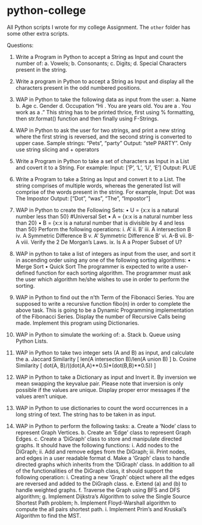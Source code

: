 # python-college
All Python scripts I wrote for my college Assignment.
The `other` folder has some other extra scripts.

Questions:
1. Write a Program in Python to accept a String as Input and count the number of:
  a. Vowels;
  b. Consonants;
  c. Digits;
  d. Special Characters present in the string.

2. Write a program in Python to accept a String as Input and display all the characters present in the odd numbered positions.

3. WAP in Python to take the following data as input from the user:
  a. Name
  b. Age
  c. Gender
  d. Occupation
  “Hi <Name>. You are <Age> years old. You are a <Gender>. You work as a <Occupation>.”
  This string has to be printed thrice, first using % formatting, then str.format() function and then finally using F-Strings.

4. WAP in Python to ask the user for two strings, and print a new string where the first string is reversed,
  and the second string is converted to upper case.
  Sample strings: “Pets“, “party”
  Output: “steP PARTY”. Only use string slicing and + operators

5. Write a Program in Python to take a set of characters as Input in a List and covert it to a String. For example:
  Input: [‘P’, ‘L’, ‘U’, ‘E’]
  Output: PLUE

6. Write a Program to take a String as Input and convert it to a List. The string comprises of multiple words, whereas the generated list will comprise of the words present in the string. For example,
  Input: Dot was The Impostor
  Output: [“Dot”, “was”, “The”, “Impostor”]
  
7. WAP in Python to create the Following Sets:
  • U = {x:x is a natural number less than 50} #Universal Set
  • A = {x:x is a natural number less than 20}
  • B = {x:x is a natural number that is divisible by 4 and less than 50}
  Perform the following operations:
    i. A’
    ii. B’
    iii. A intersection B
    iv. A Symmetric Difference B
    v. A’ Symmetric Difference B’
    vi. A-B
    vii. B-A
    viii. Verify the 2 De Morgan’s Laws.
    ix. Is A a Proper Subset of U?
  
8. WAP in python to take a list of integers as input from the user, and sort it in ascending order using any one of the following sorting algorithms:
    • Merge Sort
    • Quick Sort
  The programmer is expected to write a user-defined function for each sorting algorithm. The
  programmer must ask the user which algorithm he/she wishes to use in order to perform the sorting.
  
9. WAP in Python to find out the n’th Term of the Fibonacci Series. You are supposed to write a recursive function fibo(n) in order to complete the above task. This is going to be a Dynamic Programming implementation of the Fibonacci Series. Display the number of Recursive Calls being made. Implement this program using Dictionaries.
  
10. WAP in Python to simulate the working of:
  a. Stack
  b. Queue
  using Python Lists.
  
11. WAP in Python to take two integer sets (A and B) as input, and calculate the
  a. Jaccard Similarity [ len(A intersection B)/len(A union B) ]
  b. Cosine Similarity [ dot(A, B)/((dot(A,A)**0.5)*(dot(B,B)**0.5)) ]

12. WAP in Python to take a Dictionary as input and Invert it. By inversion we mean swapping the keyvalue pair. Please note that inversion is only possible if the values are unique. Display proper error messages if the values aren’t unique.

13. WAP in Python to use dictionaries to count the word occurrences in a long string of text. The string has to be taken in as input.

14. WAP in Python to perform the following tasks:
  a. Create a ‘Node’ class to represent Graph Vertices.
  b. Create an ‘Edge’ class to represent Graph Edges.
  c. Create a ‘DiGraph’ class to store and manipulate directed graphs. It should have the following functions:
    i. Add nodes to the DiGraph;
    ii. Add and remove edges from the DiGraph;
    iii. Print nodes, and edges in a user readable format
  d. Make a ‘Graph’ class to handle directed graphs which inherits from the ‘DiGraph’ class. In addition to all of the functionalities of the DiGraph class, it should support the following operation:
    i. Creating a new ‘Graph’ object where all the edges are reversed and added to the DiGraph class.
  e. Extend (a) and (b) to handle weighted graphs.
  f. Traverse the Graph using BFS and DFS algorithm;
  g. Implement Dijkstra’s Algorithm to solve the Single Source Shortest Path problem;
  h. Implement Floyd-Warshall algorithm to compute the all pairs shortest path.
  i. Implement Prim’s and Kruskal’s Algorithm to find the MST.

